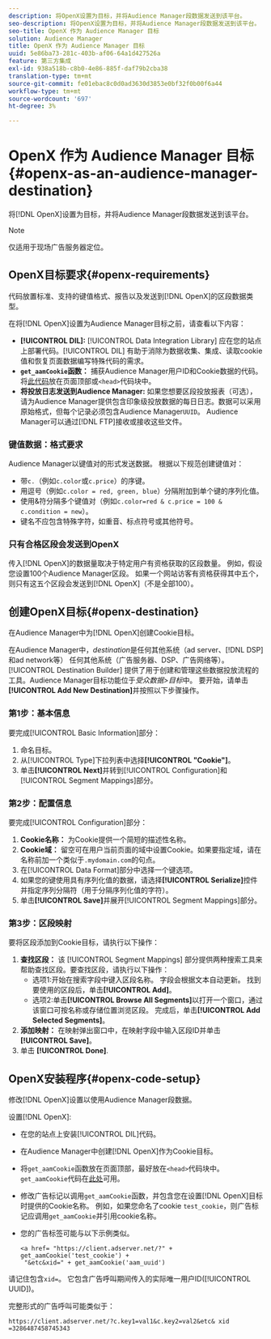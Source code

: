 ```yaml
---
description: 将OpenX设置为目标，并将Audience Manager段数据发送到该平台。
seo-description: 将OpenX设置为目标，并将Audience Manager段数据发送到该平台。
seo-title: OpenX 作为 Audience Manager 目标
solution: Audience Manager
title: OpenX 作为 Audience Manager 目标
uuid: 5e86ba73-281c-403b-af06-64a1d427526a
feature: 第三方集成
exl-id: 938a518b-c8b0-4e86-885f-daf79b2cba38
translation-type: tm+mt
source-git-commit: fe01ebac8c0d0ad3630d3853e0bf32f0b00f6a44
workflow-type: tm+mt
source-wordcount: '697'
ht-degree: 3%

---
```


# OpenX 作为 Audience Manager 目标{#openx-as-an-audience-manager-destination}

将[!DNL OpenX]设置为目标，并将Audience Manager段数据发送到该平台。

>[!NOTE]
>
>仅适用于现场广告服务器定位。

## OpenX目标要求{#openx-requirements}

代码放置标准、支持的键值格式、报告以及发送到[!DNL OpenX]的区段数据类型。

<!-- aam-openx-requirements.xml -->

在将[!DNL OpenX]设置为Audience Manager目标之前，请查看以下内容：

* **[!UICONTROL DIL]:** [!UICONTROL Data Integration Library] 应在您的站点上部署代码。[!UICONTROL DIL] 有助于消除为数据收集、集成、读取cookie值和恢复页面数据编写特殊代码的需求。
* **`get_aamCookie`函数：** 捕获Audience Manager用户ID和Cookie数据的代码。将[此代码](../../features/destinations/get-aam-cookie-code.md)放在页面顶部或`<head>`代码块中。
* **将投放日志发送到Audience Manager:** 如果您想要区段投放报表（可选），请为Audience Manager提供包含印象级投放数据的每日日志。数据可以采用原始格式，但每个记录必须包含Audience Manager`UUID`。 Audience Manager可以通过[!DNL FTP]接收或接收这些文件。

### 键值数据：格式要求

Audience Manager以键值对的形式发送数据。 根据以下规范创建键值对：

* 带`c.`（例如`c.color`或`c.price`）的序键。
* 用逗号（例如`c.color = red, green, blue`）分隔附加到单个键的序列化值。
* 使用&amp;符分隔多个键值对（例如`c.color=red & c.price = 100 & c.condition = new`）。
* 键名不应包含特殊字符，如重音、标点符号或其他符号。

### 只有合格区段会发送到OpenX

传入[!DNL OpenX]的数据量取决于特定用户有资格获取的区段数量。 例如，假设您设置100个Audience Manager区段。 如果一个网站访客有资格获得其中五个，则只有这五个区段会发送到[!DNL OpenX]（不是全部100）。

## 创建OpenX目标{#openx-destination}

在Audience Manager中为[!DNL OpenX]创建Cookie目标。

<!-- aam-openx-destination.xml -->

在Audience Manager中，*destination*&#x200B;是任何其他系统（ad server、[!DNL DSP]和ad network等） 任何其他系统（广告服务器、DSP、广告网络等）。[!UICONTROL Destination Builder] 提供了用于创建和管理这些数据投放流程的工具。Audience Manager目标功能位于&#x200B;*受众数据>目标*&#x200B;中。 要开始，请单击&#x200B;**[!UICONTROL Add New Destination]**&#x200B;并按照以下步骤操作。

### 第1步：基本信息

要完成[!UICONTROL Basic Information]部分：

1. 命名目标。
1. 从[!UICONTROL Type]下拉列表中选择&#x200B;**[!UICONTROL "Cookie"]**。
1. 单击&#x200B;**[!UICONTROL Next]**&#x200B;并转到[!UICONTROL Configuration]和[!UICONTROL Segment Mappings]部分。

### 第2步：配置信息

要完成[!UICONTROL Configuration]部分：

1. **Cookie名称：** 为Cookie提供一个简短的描述性名称。
1. **Cookie域：** 留空可在用户当前页面的域中设置Cookie。如果要指定域，请在名称前加一个类似于`.mydomain.com`的句点。
1. 在[!UICONTROL Data Format]部分中选择一个键选项。
1. 如果您的键使用具有序列化值的数据，请选择&#x200B;**[!UICONTROL Serialize]**&#x200B;控件并指定序列分隔符（用于分隔序列化值的字符）。
1. 单击&#x200B;**[!UICONTROL Save]**&#x200B;并展开[!UICONTROL Segment Mappings]部分。

### 第3步：区段映射

要将区段添加到Cookie目标，请执行以下操作：

1. **查找区段：** 该 [!UICONTROL Segment Mappings] 部分提供两种搜索工具来帮助查找区段。要查找区段，请执行以下操作：
   * 选项1:开始在搜索字段中键入区段名称。 字段会根据文本自动更新。 找到要使用的区段后，单击&#x200B;**[!UICONTROL Add]**。
   * 选项2:单击&#x200B;**[!UICONTROL Browse All Segments]**&#x200B;以打开一个窗口，通过该窗口可按名称或存储位置浏览区段。 完成后，单击&#x200B;**[!UICONTROL Add Selected Segments]**。
1. **添加映射：** 在映射弹出窗口中，在映射字段中输入区段ID并单击 **[!UICONTROL Save]**。
1. 单击 **[!UICONTROL Done]**.

## OpenX安装程序{#openx-code-setup}

修改[!DNL OpenX]设置以使用Audience Manager段数据。

<!-- aam-openx-code.xml -->

设置[!DNL OpenX]:

* 在您的站点上安装[!UICONTROL DIL]代码。
* 在Audience Manager中创建[!DNL OpenX]作为Cookie目标。
* 将`get_aamCookie`函数放在页面顶部，最好放在`<head>`代码块中。 `get_aamCookie`代码在[此处](../../features/destinations/get-aam-cookie-code.md)可用。
* 修改广告标记以调用`get_aamCookie`函数，并包含您在设置[!DNL OpenX]目标时提供的Cookie名称。 例如，如果您命名了cookie `test_cookie`，则广告标记应调用`get_aamCookie`并引用cookie名称。
* 您的广告标签可能与以下示例类似。

   ```
   <a href= "https://client.adserver.net/?" + get_aamCookie('test_cookie') +
    "&etc&xid=" + get_aamCookie('aam_uuid')
   ```

请记住包含`xid=`。 它包含广告呼叫期间传入的实际唯一用户ID([!UICONTROL UUID])。

完整形式的广告呼叫可能类似于：

```
https://client.adserver.net/?c.key1=val1&c.key2=val2&etc& xid =3286487458745343
```
